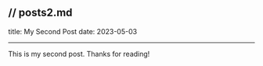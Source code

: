 ## // posts2.md

title: My Second Post
date: 2023-05-03

---

This is my second post. Thanks for reading!
